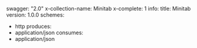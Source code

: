 swagger: "2.0"
x-collection-name: Minitab
x-complete: 1
info:
  title: Minitab
  version: 1.0.0
schemes:
- http
produces:
- application/json
consumes:
- application/json